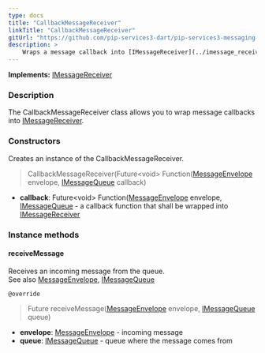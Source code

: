 ```yaml
---
type: docs
title: "CallbackMessageReceiver"
linkTitle: "CallbackMessageReceiver"
gitUrl: "https://github.com/pip-services3-dart/pip-services3-messaging-dart"
description: >
    Wraps a message callback into [IMessageReceiver](../imessage_receiver)
---
```


**Implements:** [IMessageReceiver](../imessage_receiver)

### Description

The CallbackMessageReceiver class allows you to wrap message callbacks into [IMessageReceiver](../imessage_receiver). 

### Constructors
Creates an instance of the CallbackMessageReceiver.

> CallbackMessageReceiver(Future\<void\> Function([MessageEnvelope](../message_envelope) envelope, [IMessageQueue](../imessage_queue) callback)
    

- **callback**: Future\<void\> Function([MessageEnvelope](../message_envelope) envelope, [IMessageQueue](../imessage_queue) - a callback function that shall be wrapped into [IMessageReceiver](../imessage_receiver)

### Instance methods

#### receiveMessage
Receives an incoming message from the queue.  
See also [MessageEnvelope](../message_envelope), [IMessageQueue](../imessage_queue)

`@override`
> Future receiveMessage([MessageEnvelope](../message_envelope) envelope, [IMessageQueue](../imessage_queue) queue)

- **envelope**: [MessageEnvelope](../message_envelope) - incoming message
- **queue**: [IMessageQueue](../imessage_queue) - queue where the message comes from
